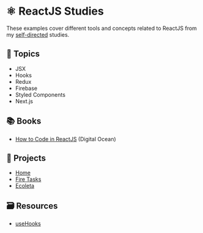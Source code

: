 # :atom_symbol: ReactJS Studies

These examples cover different tools and concepts related to ReactJS from my [self-directed](https://github.com/DanielBrito/self-learning) studies.

## 📑 Topics

- JSX
- Hooks
- Redux
- Firebase
- Styled Components
- Next.js

## 📚 Books

- [How to Code in ReactJS](https://www.digitalocean.com/community/books/how-to-code-in-react-js-ebook) (Digital Ocean)

## :rocket: Projects

- [Home](https://danielbrito.github.io/home/)
- [Fire Tasks](https://github.com/DanielBrito/fire-tasks)
- [Ecoleta](https://github.com/DanielBrito/ecoleta-nlw-rocketseat)

## :card_file_box: Resources

- [useHooks](https://github.com/uidotdev/usehooks)
